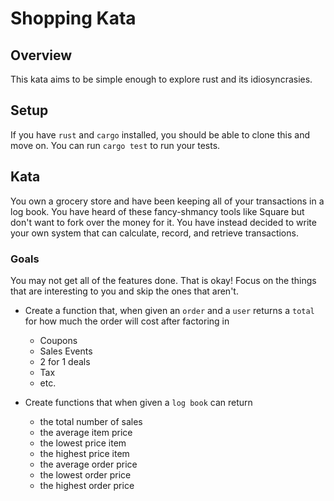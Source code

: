 # Shopping Kata

## Overview

This kata aims to be simple enough to explore rust and its idiosyncrasies.

## Setup

If you have `rust` and `cargo` installed, you should be able to clone this and move on.
You can run `cargo test` to run your tests.

## Kata

You own a grocery store and have been keeping all of your transactions in a log book.
You have heard of these fancy-shmancy tools like Square but don't want to fork over the
money for it. You have instead decided to write your own system that can calculate, record,
and retrieve transactions.

### Goals

You may not get all of the features done. That is okay! Focus on the things that are interesting
to you and skip the ones that aren't.

- Create a function that, when given an `order` and a `user` returns a `total` for how much the
order will cost after factoring in
  - Coupons
  - Sales Events
  - 2 for 1 deals
  - Tax
  - etc.

- Create functions that when given a `log book` can return
  - the total number of sales
  - the average item price
  - the lowest price item
  - the highest price item
  - the average order price
  - the lowest order price
  - the highest order price
